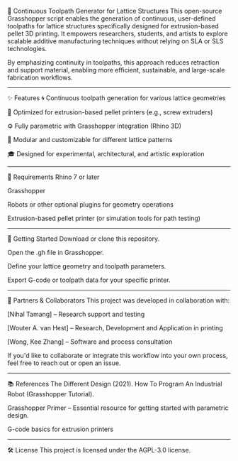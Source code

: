 🧵 Continuous Toolpath Generator for Lattice Structures
This open-source Grasshopper script enables the generation of continuous, user-defined toolpaths for lattice structures specifically designed for extrusion-based pellet 3D printing. It empowers researchers, students, and artists to explore scalable additive manufacturing techniques without relying on SLA or SLS technologies.

By emphasizing continuity in toolpaths, this approach reduces retraction and support material, enabling more efficient, sustainable, and large-scale fabrication workflows.

---

✨ Features
🌀 Continuous toolpath generation for various lattice geometries

🧱 Optimized for extrusion-based pellet printers (e.g., screw extruders)

⚙️ Fully parametric with Grasshopper integration (Rhino 3D)

🧩 Modular and customizable for different lattice patterns

🎓 Designed for experimental, architectural, and artistic exploration

---

🔧 Requirements
Rhino 7 or later

Grasshopper

Robots or other optional plugins for geometry operations

Extrusion-based pellet printer (or simulation tools for path testing)

---

🚀 Getting Started
Download or clone this repository.

Open the .gh file in Grasshopper.

Define your lattice geometry and toolpath parameters.

Export G-code or toolpath data for your specific printer.

---

🤝 Partners & Collaborators
This project was developed in collaboration with:

[Nihal Tamang] – Research support and testing

[Wouter A. van Hest] – Research, Development and Application in printing

[Wong, Kee Zhang] – Software and process consultation

If you'd like to collaborate or integrate this workflow into your own process, feel free to reach out or open an issue.

---

📚 References
The Different Design (2021). How To Program An Industrial Robot (Grasshopper Tutorial).

Grasshopper Primer – Essential resource for getting started with parametric design.

G-code basics for extrusion printers

---

🛠 License
This project is licensed under the AGPL-3.0 license.
